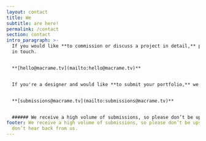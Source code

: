 ```yaml
---
layout: contact
title: We
subtitle: are here!
permalink: /contact
section: contact
intro_paragraph: >-
  If you would like **to commission or discuss a project in detail,** please get
  in touch.


  **[hello@macrame.tv](mailto:hello@macrame.tv)**


  If you're a designer and would like **to submit your portfolio,** we would love to hear from you.


  **[submissions@macrame.tv](mailto:submissions@macrame.tv)**


  ###### We receive a high volume of submissions, so please don’t be upset if you don’t hear back from us.
footer: We receive a high volume of submissions, so please don’t be upset if you
  don’t hear back from us.
---
```


